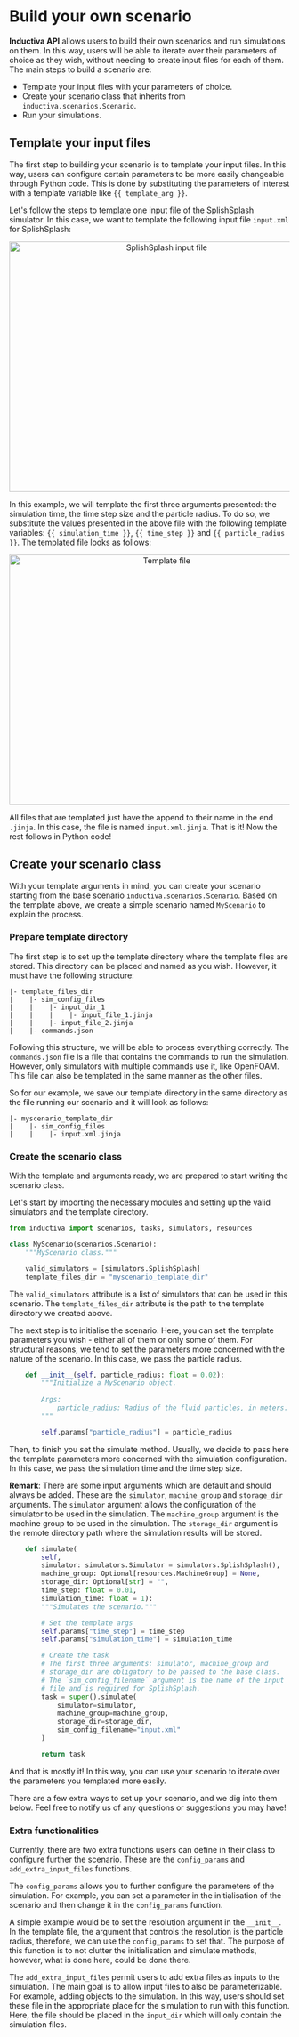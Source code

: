 # Build your own scenario

**Inductiva API** allows users to build their own scenarios and run simulations on them. In this way, users will be able to iterate over their parameters of choice as they wish, without needing to create input files for each of them. The main steps to build a scenario are:

- Template your input files with your parameters of choice.
- Create your scenario class that inherits from `inductiva.scenarios.Scenario`.
- Run your simulations.

## Template your input files

The first step to building your scenario is to template your input files. In this way, users can configure certain parameters to be more easily changeable through Python code. This is done by substituting the parameters of interest with a template variable like `{{ template_arg }}`. 

Let's follow the steps to template one input file of the SplishSplash simulator. In this case, we want to template the following input file  `input.xml` for SplishSplash:

<p align="center">
  <img src="assets/splishsplash_input_file.png" alt="SplishSplash input file" width="550" height="450">
</p>

In this example, we will template the first three arguments presented: the simulation time, the time step size and the particle radius. To do so, we substitute the values presented in the above file with the following template variables: `{{ simulation_time }}`, `{{ time_step }}` and `{{ particle_radius }}`. The templated file looks as follows:

<p align="center">
  <img src="assets/template.png" alt="Template file" width="550" height="450">
</p>

All files that are templated just have the append to their name in the end `.jinja`. In this case, the file is named `input.xml.jinja`.
That is it! Now the rest follows in Python code! 

## Create your scenario class

With your template arguments in mind, you can create your scenario starting from the base scenario `inductiva.scenarios.Scenario`. Based on the template above, we create a simple scenario named `MyScenario` to explain the process. 

### Prepare template directory
The first step is to set up the template directory where the template files are stored. This directory can be placed and named as you wish. However, it must have the following structure:

```
|- template_files_dir
|    |- sim_config_files
|    |    |- input_dir_1
|    |    |    |- input_file_1.jinja
|    |    |- input_file_2.jinja
|    |- commands.json
```

Following this structure, we will be able to process everything correctly. The `commands.json` file is a file that contains the commands to run the simulation. However, only simulators with multiple commands use it, like OpenFOAM. This file can also be templated in the same manner as the other files.

So for our example, we save our template directory in the same directory as the file running our scenario and it will look as follows:
```
|- myscenario_template_dir
|    |- sim_config_files
|    |    |- input.xml.jinja
```

### Create the scenario class

With the template and arguments ready, we are prepared to start writing the scenario class. 

Let's start by importing the necessary modules and setting up the valid simulators and the template directory. 

```python
from inductiva import scenarios, tasks, simulators, resources

class MyScenario(scenarios.Scenario):
    """MyScenario class."""

    valid_simulators = [simulators.SplishSplash]
    template_files_dir = "myscenario_template_dir"
```

The `valid_simulators` attribute is a list of simulators that can be used in this scenario. The `template_files_dir` attribute is the path to the template directory we created above.

The next step is to initialise the scenario. Here, you can set the template parameters you wish - either all of them or only some of them. For structural reasons, we tend to set the parameters more concerned with the nature of the scenario. In this case, we pass the particle radius.

```python
    def __init__(self, particle_radius: float = 0.02):
        """Initialize a MyScenario object.
        
        Args:
            particle_radius: Radius of the fluid particles, in meters.
        """

        self.params["particle_radius"] = particle_radius
```

Then, to finish you set the simulate method. Usually, we decide to pass here the template parameters 
more concerned with the simulation configuration. In this case, we pass the simulation time and the time step size. 

**Remark**: There are some input arguments which are default and should always be added. These are the `simulator`, `machine_group` and `storage_dir` arguments. The `simulator` argument allows the configuration of the simulator to be used in the simulation. The `machine_group` argument is the machine group to be used in the simulation. The `storage_dir` argument is the remote directory path where the simulation results will be stored.

```python
    def simulate(
        self,
        simulator: simulators.Simulator = simulators.SplishSplash(),
        machine_group: Optional[resources.MachineGroup] = None,
        storage_dir: Optional[str] = "",
        time_step: float = 0.01,
        simulation_time: float = 1):
        """Simulates the scenario."""

        # Set the template args
        self.params["time_step"] = time_step
        self.params["simulation_time"] = simulation_time

        # Create the task
        # The first three arguments: simulator, machine_group and
        # storage_dir are obligatory to be passed to the base class.
        # The `sim_config_filename` argument is the name of the input
        # file and is required for SplishSplash.
        task = super().simulate(
            simulator=simulator,
            machine_group=machine_group,
            storage_dir=storage_dir,
            sim_config_filename="input.xml"
        )

        return task
```

And that is mostly it! In this way, you can use your scenario to iterate over the parameters you templated more easily. 

There are a few extra ways to set up your scenario, and we dig into them below. Feel free to notify us of any questions or suggestions you may have!

### Extra functionalities

Currently, there are two extra functions users can define in their class to configure further the scenario. These are the `config_params` and `add_extra_input_files` functions.

The `config_params` allows you to further configure the parameters of the simulation. For example, you can set a parameter in the initialisation of the scenario and then change it in the `config_params` function. 

A simple example would be to set the resolution argument in the `__init__`. In the template file, the argument that controls the resolution is the particle radius, therefore, we can use the `config_params` to set that. The purpose of this function is to not clutter the initialisation and simulate methods, however, what is done here, could be done there.

The `add_extra_input_files` permit users to add extra files as inputs to the simulation. The main goal is to allow input files to also be parameterizable. For example, adding objects to the simulation. In this way, users should set these file in the appropriate place for the simulation to run with this function. Here, the file should be placed in the `input_dir` which will only contain the simulation files.
